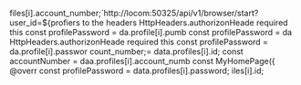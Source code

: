files[i].account_number;`http://locom:50325/api/v1/browser/start?user_id=${profiers to the 
    headers
      HttpHeaders.authorizonHeade 
    required this
        const profilePassword = da.profile[i].pumb
        const profilePassword = da
      HttpHeaders.authorizonHeade 
    required this
        const profilePassword = da.profile[i].passwor
count_number;= data.profiles[i].id;
        const accountNumber = daa.profiles[i].account_numb
  const MyHomePage({
  @overr
        const profilePassword = data.profiles[i].password;
iles[i].id;

